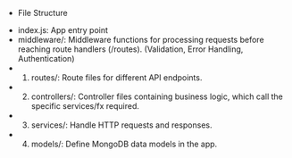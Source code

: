 * File Structure

- index.js: App entry point 
- middleware/: Middleware functions for processing requests before reaching route handlers (/routes). (Validation, Error Handling, Authentication)
- 1. routes/: Route files for different API endpoints.
- 2. controllers/: Controller files containing business logic, which call the specific services/fx required.
- 3. services/: Handle HTTP requests and responses.
- 4. models/: Define MongoDB data models in the app.



